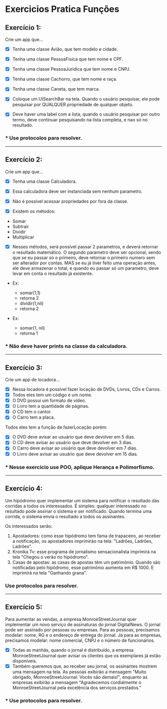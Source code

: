 # Exercicios Pratica Funções

## Exercício 1:

Crie um app que...

 - [x] Tenha uma classe Avião, que tem modelo e cidade.
 - [x] Tenha uma classe PessoaFisica que tem nome e CPF.
 - [x] Tenha uma classe PessoaJuridica que tem nome e CNPJ.
 - [x] Tenha uma classe Cachorro, que tem nome e raça.
 - [x] Tenha uma classe Caneta, que tem marca.

- [x] Coloque um UISearchBar na tela. Quando o usuário pesquisar, ele pode pesquisar por QUALQUER propriedade de qualquer objeto.

- [x] Deve haver uma label com a lista, quando o usuário pesquisar por outro termo, deve continuar pesquisando na lista completa, e nao só no resultado.

 ### * Use protocolos para resolver.

-----------------

## Exercício 2:

Crie um app que...

- [x] Tenha uma classe Calculadora. 
- [x] Essa calculadora deve ser instanciada sem nenhum parametro.
- [x] Não é possível acessar propriedades por fora da classe.

- [x] Existem os métodos:
 - Somar
 - Subtrair
 - Dividir 
 - Multiplicar

-  [x] Nesses métodos, será possível passar 2 parametros, e deverá retornar o resultado matemático. O segundo parametro deve ser opcional, sendo que se eu passar só o primeiro, deve retornar o primeiro numero sem ser alterador por contas. MAS se eu já tiver feito uma operação antes, ele deve armazenar o total, e quando eu passar só um parametro, deve levar em conta o resultado já existente.

- Ex:  
    - somar(1,1) 
    - retorna 2
    - dividir(1,nil)
    - retorna 2

- Ex:
    - somar(1, nil)
    - retorna 1


### * Não deve haver prints na classe da calculadora.

-----------------

## Exercício 3:

Crie um app de locadora...

- [x] Nessa locadora é possível fazer locação de DVDs, Livros, CDs e Carros.
- [x] Todos eles tem um código e um nome.
- [x] O DVD possui um formato de vídeo.
- [x] O Livro tem a quantidade de páginas.
- [x] O CD tem o cantor.
- [x] O Carro tem a placa.

Todos eles tem a função de fazerLocação porém:
- [x] O DVD deve avisar ao usuário que deve devolver em 5 dias.
- [x] O CD deve avisar ao usuário que deve devolver em 3 dias.
- [x] O Carro deve avisar ao usuário que deve devolver em 7 dias.
- [x] O Livro deve avisar ao usuário que deve devolver em 15 dias.

### * Nesse exercício use POO, aplique Herança e Polimorfismo.

------------------

## Exercício 4:

Um hipódromo quer implementar um sistema para notificar o resultado das corridas a todos os interessados. 
É simples: qualquer interessado no resultado pode assinar o sistema e ser notificado. Quando termina uma corrida, o sistema envia o resultado a todos os assinantes.

Os interessados serão:
1. Apostadores: como esse hipódromo tem fama de trapaceiro, ao receber a notificação, os apostadores imprimirão na tela: "Ladrões, Ladrões, Ladrões".
2. Kronika Tv: esse programa de jornalismo sensacionalista imprimirá na tela "Chegou o verão no hipódromo".
3. Casas de apostas: as casas de apostas têm um patrimônio. Quando são notificadas pelo hipódromo, esse patrimônio aumenta em R$ 1000. E imprimirá na tela "Ganhando grana".

### Use protocolos para resolver.

------------------

## Exercício 5:

Para aumentar as vendas, a empresa MonroeStreetJournal quer implementar um novo serviço de assinaturas do jornal DigitalNews.
O jornal pode ser assinado por pessoas ou empresas. Para as pessoas, precisamos modelar: nome, RG e o endereço de entrega do jornal.  Já para as empresas, precisamos modelar: nome comercial, CNPJ e o número de funcionários.

- [x] Todas as manhãs, quando o jornal é distribuído, a empresa MonroeStreetJournal quer avisar os clientes que os exemplares já estão disponíveis. 
- [x] Também queremos que, ao receber seu jornal, os assinantes mostrem uma mensagem na tela. As pessoas exibirão a mensagem "Muito obrigado, MonroeStreetJournal. 
Vocês são demais!", enquanto as empresas exibirão a mensagem "Agradecemos cordialmente o MonroeStreetJournal pela excelência dos serviços prestados."

### * Use protocolos para resolver.


